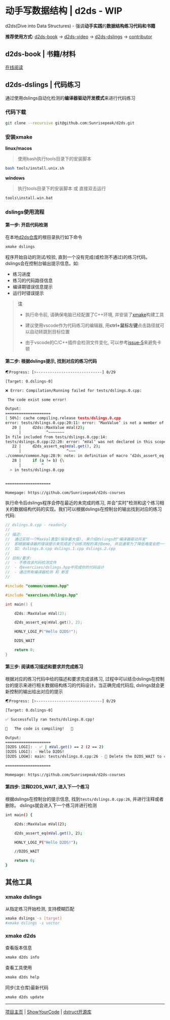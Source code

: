 # 动手写数据结构 | d2ds - WIP

d2ds(Dive into Data Structures) - 强调**动手实践**的**数据结构练习代码和书籍**

**推荐使用方式:** [d2ds-book](https://sunrisepeak.github.io/d2ds/) -> [d2ds-video](https://www.bilibili.com/video/BV1hD421T7sU) -> [d2ds-dslings](https://github.com/Sunrisepeak/d2ds/tree/main/exercises) -> [contributor]()


## d2ds-book | 书籍/材料

[在线阅读](https://sunrisepeak.github.io/d2ds/)

## d2ds-dslings | 代码练习

通过使用dslings自动化检测的**编译器驱动开发模式**来进行代码练习

### 代码下载

```bash
git clone --recursive git@github.com:Sunrisepeak/d2ds.git
```

### 安装xmake

**linux/macos**

> 使用bash执行tools目录下的安装脚本

```bash
bash tools/install.unix.sh
```

**windows**

> 执行tools目录下的安装脚本 或 直接双击运行

```bash
tools\install.win.bat
```

### dslings使用流程

#### 第一步: 开启代码检测

在本地[d2ds仓库](https://github.com/Sunrisepeak/d2ds)的根目录执行如下命令

```bash
xmake dslings
```

程序开始自动的测试/校验, 直到一个没有完成(或检测不通过)的练习代码。dslings会在控制台输出提示信息。如:

- 练习进度
- 练习的代码路径信息
- 编译期错误信息提示
- 运行时错误提示

> **注**
> 
> - 执行命令前, 请确保电脑已经配置了C++环境, 并安装了[xmake](https://github.com/xmake-io/xmake)构建工具
>
> - 建议使用vscode作为代码练习的编辑器, 用**ctrl+鼠标左键**点击路径就可以自动转跳到目标位置
>
> - 由于vscode的C/C++插件会检测文件变化, 可以参考[issue-5](https://github.com/Sunrisepeak/d2ds/issues/5)来避免卡顿

#### 第二步: 根据dslings提示, 找到对应的练习代码

```bash
🌏Progress: [>-----------------------------] 0/29

[Target: 0.dslings-0]

❌ Error: Compilation/Running failed for tests/dslings.0.cpp:

 The code exist some error!

Output:
====================
[ 50%]: cache compiling.release tests/dslings.0.cpp
error: tests/dslings.0.cpp:20:11: error: ‘MaxValue’ is not a member of ‘d2ds’
   20 |     d2ds::MaxValue mVal(2);
      |           ^~~~~~~~
In file included from tests/dslings.0.cpp:14:
tests/dslings.0.cpp:22:20: error: ‘mVal’ was not declared in this scope
   22 |     d2ds_assert_eq(mVal.get(), 2);
      |                    ^~~~
./common/common.hpp:28:9: note: in definition of macro ‘d2ds_assert_eq’
   28 |     if (a != b) {\
      |         ^
  > in tests/dslings.0.cpp


====================

Homepage: https://github.com/Sunrisepeak/d2ds-courses
```

执行命令后dslings程序会停在最近的未完成的练习, 并会"实时"检测和这个练习相关的数据结构代码的实现。我们可以根据dslings在控制台的输出找到对应的练习代码:

```cpp
// dslings.0.cpp - readonly
//
// 描述:
//  通过实现一个MaxVal类型(保存最大值), 来介绍dslings的"编译器驱动开发"
//  即根据编译器的错误提示来完成这个训练流程的演示Demo, 并且通常为了降低难度会把一个'数据结构'的实现分成多个检测模块.
//  如: dslings.0.cpp dslings.1.cpp dslings.2.cpp
//
// 目标/要求:
//  - 不修改该代码检测文件
//  - 在exercises/dslings.hpp中完成你的代码设计
//  - 通过所有编译器检测 和 断言
//

#include "common/common.hpp"

#include "exercises/dslings.hpp"

int main() {

    d2ds::MaxValue mVal(2);

    d2ds_assert_eq(mVal.get(), 2);

    HONLY_LOGI_P("Hello D2DS!");

    D2DS_WAIT

    return 0;
}
```

#### 第三步: 阅读练习描述和要求并完成练习

根据对应的练习代码中给的描述和要求完成该练习, 过程中可以结合dslings在控制台的提示来进行相关数据结构练习的代码设计。当正确完成代码后, dslings就会更新控制的输出给出对应的提示

```bash
🌏Progress: [>-----------------------------] 0/29

[Target: 0.dslings-0]

✅ Successfully ran tests/dslings.0.cpp!

🎉   The code is compiling!   🎉

Output:
====================
[D2DS LOGI]: - ✅ | mVal.get() == 2 (2 == 2)
[D2DS LOGI]: - Hello D2DS!
[D2DS LOGW]: main: tests/dslings.0.cpp:26 - 🥳 Delete the D2DS_WAIT to continue...

====================

Homepage: https://github.com/Sunrisepeak/d2ds-courses
```

#### 第四步: 注释D2DS_WAIT, 进入下一个练习

根据dslings在控制台的提示信息, 找到`tests/dslings.0.cpp:26`, 并进行注释或者删除。
dslings就会进入下一个练习并进行检测

```bash
int main() {

    d2ds::MaxValue mVal(2);

    d2ds_assert_eq(mVal.get(), 2);

    HONLY_LOGI_P("Hello D2DS!");

    //D2DS_WAIT

    return 0;
}
```

## 其他工具

### xmake dslings

从指定练习开始检测, 支持模糊匹配

```bash
xmake dslings -s [target]
#xmake dslings -s vector
```

### xmake d2ds

查看版本信息

```bash
xmake d2ds info
```

查看工具使用

```bash
xmake d2ds help
```

同步(主仓库)最新代码

```bash
xmake d2ds update
```

---

[项目主页](https://sunrisepeak.github.io/d2ds-courses/) | [ShowYourCode](https://github.com/Sunrisepeak/d2ds-courses/tree/main/show-your-code) | [dstruct开源库](https://github.com/Sunrisepeak/DStruct)